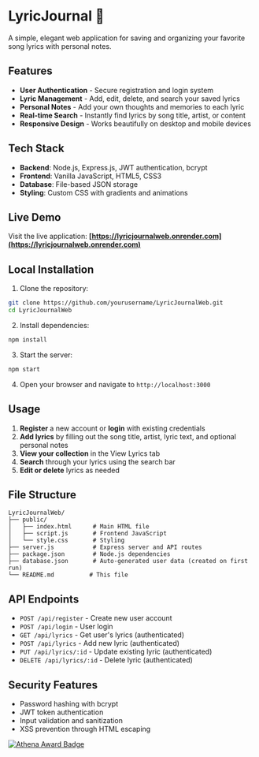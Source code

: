 # LyricJournal 🎵

A simple, elegant web application for saving and organizing your favorite song lyrics with personal notes.

## Features

- **User Authentication** - Secure registration and login system
- **Lyric Management** - Add, edit, delete, and search your saved lyrics
- **Personal Notes** - Add your own thoughts and memories to each lyric
- **Real-time Search** - Instantly find lyrics by song title, artist, or content
- **Responsive Design** - Works beautifully on desktop and mobile devices

## Tech Stack

- **Backend**: Node.js, Express.js, JWT authentication, bcrypt
- **Frontend**: Vanilla JavaScript, HTML5, CSS3
- **Database**: File-based JSON storage
- **Styling**: Custom CSS with gradients and animations

## Live Demo

Visit the live application: **[https://lyricjournalweb.onrender.com](https://lyricjournalweb.onrender.com)**

## Local Installation

1. Clone the repository:
```bash
git clone https://github.com/yourusername/LyricJournalWeb.git
cd LyricJournalWeb
```

2. Install dependencies:
```bash
npm install
```

3. Start the server:
```bash
npm start
```

4. Open your browser and navigate to `http://localhost:3000`

## Usage

1. **Register** a new account or **login** with existing credentials
2. **Add lyrics** by filling out the song title, artist, lyric text, and optional personal notes
3. **View your collection** in the View Lyrics tab
4. **Search** through your lyrics using the search bar
5. **Edit or delete** lyrics as needed

## File Structure

```
LyricJournalWeb/
├── public/
│   ├── index.html      # Main HTML file
│   ├── script.js       # Frontend JavaScript
│   └── style.css       # Styling
├── server.js           # Express server and API routes
├── package.json        # Node.js dependencies
├── database.json       # Auto-generated user data (created on first run)
└── README.md          # This file
```

## API Endpoints

- `POST /api/register` - Create new user account
- `POST /api/login` - User login
- `GET /api/lyrics` - Get user's lyrics (authenticated)
- `POST /api/lyrics` - Add new lyric (authenticated)
- `PUT /api/lyrics/:id` - Update existing lyric (authenticated)
- `DELETE /api/lyrics/:id` - Delete lyric (authenticated)

## Security Features

- Password hashing with bcrypt
- JWT token authentication
- Input validation and sanitization
- XSS prevention through HTML escaping

[![Athena Award Badge](https://img.shields.io/endpoint?url=https%3A%2F%2Faward.athena.hackclub.com%2Fapi%2Fbadge)](https://award.athena.hackclub.com?utm_source=readme)
